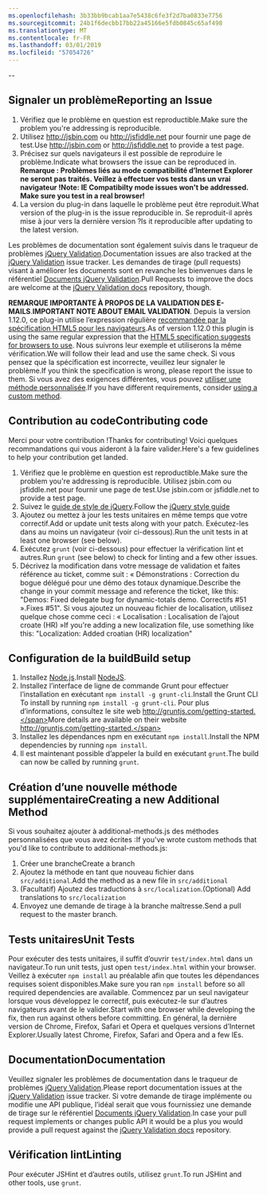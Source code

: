 ```yaml
---
ms.openlocfilehash: 3b33bb9bcab1aa7e5438c6fe3f2d7ba0833e7756
ms.sourcegitcommit: 24b1f6decbb17bb22a45166e5fdb0845c65af498
ms.translationtype: MT
ms.contentlocale: fr-FR
ms.lasthandoff: 03/01/2019
ms.locfileid: "57054726"
---
```

--

## <a name="reporting-an-issue"></a><span data-ttu-id="d04dc-101">Signaler un problème</span><span class="sxs-lookup"><span data-stu-id="d04dc-101">Reporting an Issue</span></span>

1. <span data-ttu-id="d04dc-102">Vérifiez que le problème en question est reproductible.</span><span class="sxs-lookup"><span data-stu-id="d04dc-102">Make sure the problem you're addressing is reproducible.</span></span>
2. <span data-ttu-id="d04dc-103">Utilisez http://jsbin.com ou http://jsfiddle.net pour fournir une page de test.</span><span class="sxs-lookup"><span data-stu-id="d04dc-103">Use http://jsbin.com or http://jsfiddle.net to provide a test page.</span></span>
3. <span data-ttu-id="d04dc-104">Précisez sur quels navigateurs il est possible de reproduire le problème.</span><span class="sxs-lookup"><span data-stu-id="d04dc-104">Indicate what browsers the issue can be reproduced in.</span></span> <span data-ttu-id="d04dc-105">**Remarque : Problèmes liés au mode compatibilité d’Internet Explorer ne seront pas traités. Veillez à effectuer vos tests dans un vrai navigateur !**</span><span class="sxs-lookup"><span data-stu-id="d04dc-105">**Note: IE Compatibilty mode issues won't be addressed. Make sure you test in a real browser!**</span></span>
4. <span data-ttu-id="d04dc-106">La version du plug-in dans laquelle le problème peut être reproduit.</span><span class="sxs-lookup"><span data-stu-id="d04dc-106">What version of the plug-in is the issue reproducible in.</span></span> <span data-ttu-id="d04dc-107">Se reproduit-il après mise à jour vers la dernière version ?</span><span class="sxs-lookup"><span data-stu-id="d04dc-107">Is it reproducible after updating to the latest version.</span></span>

<span data-ttu-id="d04dc-108">Les problèmes de documentation sont également suivis dans le traqueur de problèmes [jQuery Validation](https://github.com/jzaefferer/jquery-validation/issues).</span><span class="sxs-lookup"><span data-stu-id="d04dc-108">Documentation issues are also tracked at the [jQuery Validation](https://github.com/jzaefferer/jquery-validation/issues) issue tracker.</span></span>
<span data-ttu-id="d04dc-109">Les demandes de tirage (pull requests) visant à améliorer les documents sont en revanche les bienvenues dans le référentiel [Documents jQuery Validation](https://github.com/jzaefferer/validation-content).</span><span class="sxs-lookup"><span data-stu-id="d04dc-109">Pull Requests to improve the docs are welcome at the [jQuery Validation docs](https://github.com/jzaefferer/validation-content) repository, though.</span></span>

<span data-ttu-id="d04dc-110">**REMARQUE IMPORTANTE À PROPOS DE LA VALIDATION DES E-MAILS**.</span><span class="sxs-lookup"><span data-stu-id="d04dc-110">**IMPORTANT NOTE ABOUT EMAIL VALIDATION**.</span></span> <span data-ttu-id="d04dc-111">Depuis la version 1.12.0, ce plug-in utilise l’expression régulière [recommandée par la spécification HTML5 pour les navigateurs](https://html.spec.whatwg.org/multipage/forms.html#valid-e-mail-address).</span><span class="sxs-lookup"><span data-stu-id="d04dc-111">As of version 1.12.0 this plugin is using the same regular expression that the [HTML5 specification suggests for browsers to use](https://html.spec.whatwg.org/multipage/forms.html#valid-e-mail-address).</span></span> <span data-ttu-id="d04dc-112">Nous suivrons leur exemple et utiliserons la même vérification.</span><span class="sxs-lookup"><span data-stu-id="d04dc-112">We will follow their lead and use the same check.</span></span> <span data-ttu-id="d04dc-113">Si vous pensez que la spécification est incorrecte, veuillez leur signaler le problème.</span><span class="sxs-lookup"><span data-stu-id="d04dc-113">If you think the specification is wrong, please report the issue to them.</span></span> <span data-ttu-id="d04dc-114">Si vous avez des exigences différentes, vous pouvez [utiliser une méthode personnalisée](http://jqueryvalidation.org/jQuery.validator.addMethod/).</span><span class="sxs-lookup"><span data-stu-id="d04dc-114">If you have different requirements, consider [using a custom method](http://jqueryvalidation.org/jQuery.validator.addMethod/).</span></span>

## <a name="contributing-code"></a><span data-ttu-id="d04dc-115">Contribution au code</span><span class="sxs-lookup"><span data-stu-id="d04dc-115">Contributing code</span></span>

<span data-ttu-id="d04dc-116">Merci pour votre contribution !</span><span class="sxs-lookup"><span data-stu-id="d04dc-116">Thanks for contributing!</span></span> <span data-ttu-id="d04dc-117">Voici quelques recommandations qui vous aideront à la faire valider.</span><span class="sxs-lookup"><span data-stu-id="d04dc-117">Here's a few guidelines to help your contribution get landed.</span></span>

1. <span data-ttu-id="d04dc-118">Vérifiez que le problème en question est reproductible.</span><span class="sxs-lookup"><span data-stu-id="d04dc-118">Make sure the problem you're addressing is reproducible.</span></span> <span data-ttu-id="d04dc-119">Utilisez jsbin.com ou jsfiddle.net pour fournir une page de test.</span><span class="sxs-lookup"><span data-stu-id="d04dc-119">Use jsbin.com or jsfiddle.net to provide a test page.</span></span>
2. <span data-ttu-id="d04dc-120">Suivez le [guide de style de jQuery](http://contribute.jquery.com/style-guides/js).</span><span class="sxs-lookup"><span data-stu-id="d04dc-120">Follow the [jQuery style guide](http://contribute.jquery.com/style-guides/js)</span></span>
3. <span data-ttu-id="d04dc-121">Ajoutez ou mettez à jour les tests unitaires en même temps que votre correctif.</span><span class="sxs-lookup"><span data-stu-id="d04dc-121">Add or update unit tests along with your patch.</span></span> <span data-ttu-id="d04dc-122">Exécutez-les dans au moins un navigateur (voir ci-dessous).</span><span class="sxs-lookup"><span data-stu-id="d04dc-122">Run the unit tests in at least one browser (see below).</span></span>
4. <span data-ttu-id="d04dc-123">Exécutez `grunt` (voir ci-dessous) pour effectuer la vérification lint et autres.</span><span class="sxs-lookup"><span data-stu-id="d04dc-123">Run `grunt` (see below) to check for linting and a few other issues.</span></span>
5. <span data-ttu-id="d04dc-124">Décrivez la modification dans votre message de validation et faites référence au ticket, comme suit : « Démonstrations : Correction du bogue délégué pour une démo des totaux dynamique.</span><span class="sxs-lookup"><span data-stu-id="d04dc-124">Describe the change in your commit message and reference the ticket, like this: "Demos: Fixed delegate bug for dynamic-totals demo.</span></span> <span data-ttu-id="d04dc-125">Correctifs #51 ».</span><span class="sxs-lookup"><span data-stu-id="d04dc-125">Fixes #51".</span></span> <span data-ttu-id="d04dc-126">Si vous ajoutez un nouveau fichier de localisation, utilisez quelque chose comme ceci : « Localisation : Localisation de l’ajout croate (HR) »</span><span class="sxs-lookup"><span data-stu-id="d04dc-126">If you're adding a new localization file, use something like this: "Localization: Added croatian (HR) localization"</span></span>

## <a name="build-setup"></a><span data-ttu-id="d04dc-127">Configuration de la build</span><span class="sxs-lookup"><span data-stu-id="d04dc-127">Build setup</span></span>

1. <span data-ttu-id="d04dc-128">Installez [Node.js](http://nodejs.org).</span><span class="sxs-lookup"><span data-stu-id="d04dc-128">Install [NodeJS](http://nodejs.org).</span></span>
2. <span data-ttu-id="d04dc-129">Installez l’interface de ligne de commande Grunt pour effectuer l’installation en exécutant `npm install -g grunt-cli`.</span><span class="sxs-lookup"><span data-stu-id="d04dc-129">Install the Grunt CLI To install by running `npm install -g grunt-cli`.</span></span> <span data-ttu-id="d04dc-130">Pour plus d’informations, consultez le site web http://gruntjs.com/getting-started.</span><span class="sxs-lookup"><span data-stu-id="d04dc-130">More details are available on their website http://gruntjs.com/getting-started.</span></span>
3. <span data-ttu-id="d04dc-131">Installez les dépendances npm en exécutant `npm install`.</span><span class="sxs-lookup"><span data-stu-id="d04dc-131">Install the NPM dependencies by running `npm install`.</span></span>
4. <span data-ttu-id="d04dc-132">Il est maintenant possible d’appeler la build en exécutant `grunt`.</span><span class="sxs-lookup"><span data-stu-id="d04dc-132">The build can now be called by running `grunt`.</span></span>

## <a name="creating-a-new-additional-method"></a><span data-ttu-id="d04dc-133">Création d’une nouvelle méthode supplémentaire</span><span class="sxs-lookup"><span data-stu-id="d04dc-133">Creating a new Additional Method</span></span>

<span data-ttu-id="d04dc-134">Si vous souhaitez ajouter à additional-methods.js des méthodes personnalisées que vous avez écrites :</span><span class="sxs-lookup"><span data-stu-id="d04dc-134">If you've wrote custom methods that you'd like to contribute to additional-methods.js:</span></span>

1. <span data-ttu-id="d04dc-135">Créer une branche</span><span class="sxs-lookup"><span data-stu-id="d04dc-135">Create a branch</span></span>
2. <span data-ttu-id="d04dc-136">Ajoutez la méthode en tant que nouveau fichier dans `src/additional`.</span><span class="sxs-lookup"><span data-stu-id="d04dc-136">Add the method as a new file in `src/additional`</span></span>
3. <span data-ttu-id="d04dc-137">(Facultatif) Ajoutez des traductions à `src/localization`.</span><span class="sxs-lookup"><span data-stu-id="d04dc-137">(Optional) Add translations to `src/localization`</span></span>
4. <span data-ttu-id="d04dc-138">Envoyez une demande de tirage à la branche maîtresse.</span><span class="sxs-lookup"><span data-stu-id="d04dc-138">Send a pull request to the master branch.</span></span>

## <a name="unit-tests"></a><span data-ttu-id="d04dc-139">Tests unitaires</span><span class="sxs-lookup"><span data-stu-id="d04dc-139">Unit Tests</span></span>

<span data-ttu-id="d04dc-140">Pour exécuter des tests unitaires, il suffit d’ouvrir `test/index.html` dans un navigateur.</span><span class="sxs-lookup"><span data-stu-id="d04dc-140">To run unit tests, just open `test/index.html` within your browser.</span></span> <span data-ttu-id="d04dc-141">Veillez à exécuter `npm install` au préalable afin que toutes les dépendances requises soient disponibles.</span><span class="sxs-lookup"><span data-stu-id="d04dc-141">Make sure you ran `npm install` before so all required dependencies are available.</span></span>
<span data-ttu-id="d04dc-142">Commencez par un seul navigateur lorsque vous développez le correctif, puis exécutez-le sur d’autres navigateurs avant de le valider.</span><span class="sxs-lookup"><span data-stu-id="d04dc-142">Start with one browser while developing the fix, then run against others before committing.</span></span> <span data-ttu-id="d04dc-143">En général, la dernière version de Chrome, Firefox, Safari et Opera et quelques versions d’Internet Explorer.</span><span class="sxs-lookup"><span data-stu-id="d04dc-143">Usually latest Chrome, Firefox, Safari and Opera and a few IEs.</span></span>

## <a name="documentation"></a><span data-ttu-id="d04dc-144">Documentation</span><span class="sxs-lookup"><span data-stu-id="d04dc-144">Documentation</span></span>

<span data-ttu-id="d04dc-145">Veuillez signaler les problèmes de documentation dans le traqueur de problèmes [jQuery Validation](https://github.com/jzaefferer/jquery-validation/issues).</span><span class="sxs-lookup"><span data-stu-id="d04dc-145">Please report documentation issues at the [jQuery Validation](https://github.com/jzaefferer/jquery-validation/issues) issue tracker.</span></span>
<span data-ttu-id="d04dc-146">Si votre demande de tirage implémente ou modifie une API publique, l’idéal serait que vous fournissiez une demande de tirage sur le référentiel [Documents jQuery Validation](https://github.com/jzaefferer/validation-content).</span><span class="sxs-lookup"><span data-stu-id="d04dc-146">In case your pull request implements or changes public API it would be a plus you would provide a pull request against the [jQuery Validation docs](https://github.com/jzaefferer/validation-content) repository.</span></span>

## <a name="linting"></a><span data-ttu-id="d04dc-147">Vérification lint</span><span class="sxs-lookup"><span data-stu-id="d04dc-147">Linting</span></span>

<span data-ttu-id="d04dc-148">Pour exécuter JSHint et d’autres outils, utilisez `grunt`.</span><span class="sxs-lookup"><span data-stu-id="d04dc-148">To run JSHint and other tools, use `grunt`.</span></span>
